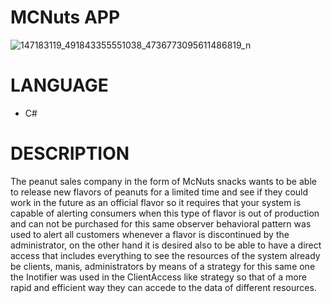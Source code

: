 # MCNuts APP
![147183119_491843355551038_4736773095611486819_n](https://user-images.githubusercontent.com/74753713/147300901-64ef7b7b-4203-4427-9ccf-93664c90f4a5.jpg)





# LANGUAGE
* C#

# DESCRIPTION
The peanut sales company in the form of McNuts snacks wants to be able to release new flavors of peanuts for a limited time and see if they could work in the future as an official flavor so it requires that your system is capable of alerting consumers when this type of flavor is out of production and can not be purchased for this same observer behavioral pattern was used to alert all customers whenever a flavor is discontinued by the administrator, on the other hand it is desired also to be able to have a direct access that includes everything to see the resources of the system already be clients, manis, administrators by means of a strategy for this same one the Inotifier was used in the ClientAccess like strategy so that of a more rapid and efficient way they can accede to the data of different resources.


